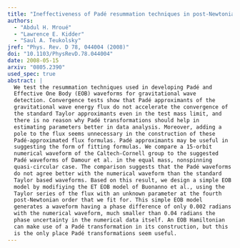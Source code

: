 ```yaml
---
title: "Ineffectiveness of Padé resummation techniques in post-Newtonian approximations"
authors:
  - "Abdul H. Mroué"
  - "Lawrence E. Kidder"
  - "Saul A. Teukolsky"
jref: "Phys. Rev. D 78, 044004 (2008)"
doi: "10.1103/PhysRevD.78.044004"
date: 2008-05-15
arxiv: "0805.2390"
used_spec: true
abstract: |
  We test the resummation techniques used in developing Padé and
  Effective One Body (EOB) waveforms for gravitational wave
  detection. Convergence tests show that Padé approximants of the
  gravitational wave energy flux do not accelerate the convergence of
  the standard Taylor approximants even in the test mass limit, and
  there is no reason why Padé transformations should help in
  estimating parameters better in data analysis. Moreover, adding a
  pole to the flux seems unnecessary in the construction of these
  Padé-approximated flux formulas. Padé approximants may be useful in
  suggesting the form of fitting formulas. We compare a 15-orbit
  numerical waveform of the Caltech-Cornell group to the suggested
  Padé waveforms of Damour et al. in the equal mass, nonspinning
  quasi-circular case. The comparison suggests that the Padé waveforms
  do not agree better with the numerical waveform than the standard
  Taylor based waveforms. Based on this result, we design a simple EOB
  model by modifiying the ET EOB model of Buonanno et al., using the
  Taylor series of the flux with an unknown parameter at the fourth
  post-Newtonian order that we fit for. This simple EOB model
  generates a waveform having a phase difference of only 0.002 radians
  with the numerical waveform, much smaller than 0.04 radians the
  phase uncertainty in the numerical data itself. An EOB Hamiltonian
  can make use of a Padé transformation in its construction, but this
  is the only place Padé transformations seem useful.
---
```


